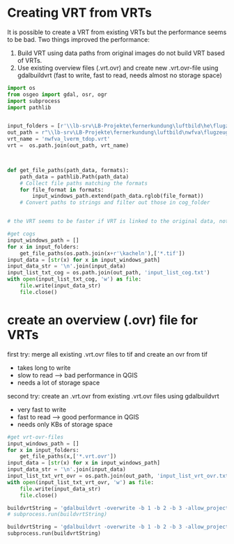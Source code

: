 # Creating VRT from VRTs

It is possible to create a VRT from existing VRTs but the performance seems to be bad. Two things improved the performance:
1. Build VRT using data paths from original images do not build VRT based of VRTs.
2. Use existing overview files (.vrt.ovr) and create new .vrt.ovr-file using gdalbuildvrt (fast to write, fast to read, needs almost no storage space)

```python
import os
from osgeo import gdal, osr, ogr
import subprocess
import pathlib


input_folders = [r'\\lb-srv\LB-Projekte\fernerkundung\luftbild\he\flugzeug\2022\he_lverm\tdop\daten', r'\\lb-srv\LB-Projekte\fernerkundung\luftbild\he\flugzeug\2023\he_lverm\tdop\daten', r'\\lb-srv\LB-Projekte\fernerkundung\luftbild\ni\flugzeug\2021\ni_lverm\tdop\daten', r'\\lb-srv\LB-Projekte\fernerkundung\luftbild\ni\flugzeug\2022\ni_lverm\tdop\daten', r'\\lb-srv\LB-Projekte\fernerkundung\luftbild\ni\flugzeug\2023\ni_lverm\tdop\daten', r'\\lb-srv\LB-Projekte\fernerkundung\luftbild\ni\flugzeug\2024\ni_lverm\tdop\daten', r'\\lb-srv\LB-Projekte\fernerkundung\luftbild\sh\flugzeug\2021\sh_lverm\tdop\daten', r'\\lb-srv\LB-Projekte\fernerkundung\luftbild\sh\flugzeug\2022\sh_lverm\tdop\daten', r'\\lb-srv\LB-Projekte\fernerkundung\luftbild\st\flugzeug\2022\st_lverm\tdop\daten', r'\\lb-srv\LB-Projekte\fernerkundung\luftbild\st\flugzeug\2023\st_lverm\tdop\daten']
out_path = r"\\lb-srv\LB-Projekte\fernerkundung\luftbild\nwfva\flugzeug\2024\lverm\tdop\daten"
vrt_name = 'nwfva_lverm_tdop.vrt'
vrt =  os.path.join(out_path, vrt_name)



def get_file_paths(path_data, formats):
    path_data = pathlib.Path(path_data)
    # Collect file paths matching the formats
    for file_format in formats:
        input_windows_path.extend(path_data.rglob(file_format))
    # Convert paths to strings and filter out those in cog_folder


# the VRT seems to be faster if VRT is linked to the original data, not to the existing sub-VRTs

#get cogs
input_windows_path = []
for x in input_folders:
    get_file_paths(os.path.join(x+r'\kacheln'),['*.tif'])
input_data = [str(x) for x in input_windows_path]
input_data_str = '\n'.join(input_data)
input_list_txt_cog = os.path.join(out_path, 'input_list_cog.txt')
with open(input_list_txt_cog, 'w') as file:
    file.write(input_data_str)
    file.close()
```
# create an overview (.ovr) file for VRTs

first try: merge all existing .vrt.ovr files to tif and create an ovr from tif 
  - takes long to write 
  - slow to read --> bad performance in QGIS
  - needs a lot of storage space

second try: create an .vrt.ovr from existing .vrt.ovr files using gdalbuildvrt
  - very fast to write
  - fast to read  --> good performance in QGIS
  - needs only KBs of storage space


```python
#get vrt-ovr-files
input_windows_path = []
for x in input_folders:
    get_file_paths(x,['*.vrt.ovr'])
input_data = [str(x) for x in input_windows_path]
input_data_str = '\n'.join(input_data)
input_list_txt_vrt_ovr = os.path.join(out_path, 'input_list_vrt_ovr.txt')
with open(input_list_txt_vrt_ovr, 'w') as file:
    file.write(input_data_str)
    file.close()

buildvrtString = 'gdalbuildvrt -overwrite -b 1 -b 2 -b 3 -allow_projection_difference -input_file_list '+ input_list_txt_cog + ' ' + vrt
# subprocess.run(buildvrtString)

buildvrtString = 'gdalbuildvrt -overwrite -b 1 -b 2 -b 3 -allow_projection_difference -input_file_list '+ input_list_txt_vrt_ovr + ' ' + vrt + '.ovr'
subprocess.run(buildvrtString)

```
